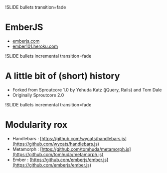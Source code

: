 !SLIDE bullets transition=fade
# EmberJS

* [emberjs.com](http://emberjs.com)
* [ember101.heroku.com](http://ember101.heroku.com/)

!SLIDE bullets incremental transition=fade
# A little bit of (short) history

* Forked from Sproutcore 1.0 by Yehuda Katz (jQuery, Rails) and Tom Dale
* Originally Sproutcore 2.0

!SLIDE bullets incremental transition=fade
# Modularity rox

* Handlebars : [https://github.com/wycats/handlebars.js](https://github.com/wycats/handlebars.js)
* Metamorph  : [https://github.com/tomhuda/metamorph.js](https://github.com/tomhuda/metamorph.js)
* Ember      : [https://github.com/emberjs/ember.js](https://github.com/emberjs/ember.js)
